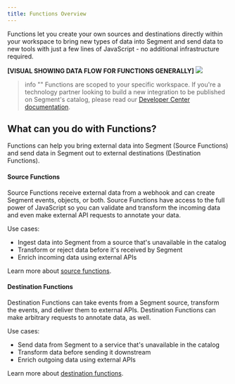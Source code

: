 ```yaml
---
title: Functions Overview
---
```


Functions let you create your own sources and destinations directly within your workspace to bring new types of data into Segment and send data to new tools with just a few lines of JavaScript - no additional infrastructure required. 

**[VISUAL SHOWING DATA FLOW FOR FUNCTIONS GENERALLY]**
![](images/functions-overview.png)

> info ""
> Functions are scoped to your specific workspace. If you're a technology partner looking to build a new integration to be published on Segment's catalog, please read our [Developer Center documentation](https://segment.com/docs/partners/).


## What can you do with Functions?
Functions can help you bring external data into Segment (Source Functions) and send data in Segment out to external destinations (Destination Functions).

#### Source Functions
Source Functions receive external data from a webhook and can create Segment events, objects, or both. Source Functions have access to the full power of JavaScript so you can validate and transform the incoming data and even make external API requests to annotate your data.

Use cases:
- Ingest data into Segment from a source that's unavailable in the catalog
- Transform or reject data before it's received by Segment
- Enrich incoming data using external APIs

Learn more about [source functions](/docs/connections/functions/source-functions).

#### Destination Functions
Destination Functions can take events from a Segment source, transform the events, and deliver them to external APIs. Destination Functions can make arbitrary requests to annotate data, as well.

Use cases:
- Send data from Segment to a service that's unavailable in the catalog
- Transform data before sending it downstream
- Enrich outgoing data using external APIs

Learn more about [destination functions](/docs/connections/functions/destination-functions).
